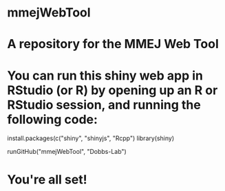 # mmejWebTool
# A repository for the MMEJ Web Tool
# You can run this shiny web app in RStudio (or R) by opening up an R or RStudio session, and running the following code:

install.packages(c("shiny", "shinyjs", "Rcpp")
library(shiny)

runGitHub("mmejWebTool", "Dobbs-Lab")

# You're all set!
